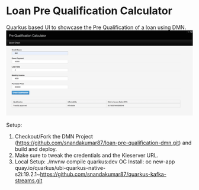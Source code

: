 

Loan Pre Qualification Calculator
=================================

Quarkus based UI to showcase the Pre Qualification of a loan using DMN. 
![](https://raw.githubusercontent.com/snandakumar87/loan-pre-qualification-dmn/master/pre_qual_calc.png)

Setup:

1) Checkout/Fork the DMN Project (https://github.com/snandakumar87/loan-pre-qualification-dmn.git) and build and deploy.
2) Make sure to tweak the credentials and the Kieserver URL.
3) Local Setup: ./mvnw compile quarkus:dev
   OC Install: oc new-app quay.io/quarkus/ubi-quarkus-native-s2i:19.2.1~https://github.com/snandakumar87/quarkus-kafka-streams.git

